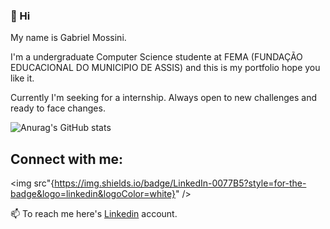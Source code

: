 ### 👋 Hi 
My name is Gabriel Mossini.

 I'm a undergraduate Computer Science studente at FEMA (FUNDAÇÃO EDUCACIONAL DO MUNICIPIO DE ASSIS) and this is my portfolio hope you like it. 

 Currently I'm seeking for a internship. Always open to new challenges and ready to face changes.

![Anurag's GitHub stats](https://github-readme-stats.vercel.app/api?username=gamossini&show_icons=true&theme=midnight-purple)

## Connect with me:
<img src"{https://img.shields.io/badge/LinkedIn-0077B5?style=for-the-badge&logo=linkedin&logoColor=white}" />

📫 To reach me here's [Linkedin](https://www.linkedin.com/in/gabrielmossini/) account.

